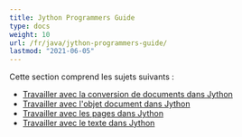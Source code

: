 ```yaml
---
title: Jython Programmers Guide
type: docs
weight: 10
url: /fr/java/jython-programmers-guide/
lastmod: "2021-06-05"
---
```


Cette section comprend les sujets suivants :

- [Travailler avec la conversion de documents dans Jython](/pdf/fr/java/working-with-document-conversion-in-jython/)
- [Travailler avec l'objet document dans Jython](/pdf/fr/java/working-with-document-object-in-jython/)
- [Travailler avec les pages dans Jython](/pdf/fr/java/working-with-pages-in-jython/)
- [Travailler avec le texte dans Jython](/pdf/fr/java/working-with-text-in-jython/)
